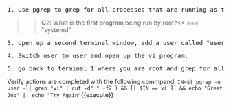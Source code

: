 


<pre>1. Use pgrep to grep for all processes that are running as the root user and display the process names</pre>

>>Q2: What is the first program being run by root?<<
=== "systemd"

<pre>3. open up a second terminal window, add a user called "user"</pre>

<pre>4. Switch user to user and open up the vi program. </pre>

<pre>5. go back to terminal 1 where you are root and grep for all processes under the user "user" </pre>

Verify actions are completed with the following commpand: `IN=$( pgrep -u user -l| grep "vi" | cut -d" " -f2 ) && [[ $IN == vi ]] && echo "Great Job" || echo "Try Again"`{{execute}}
